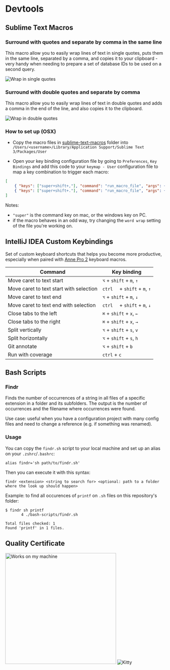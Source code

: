 # Devtools

## Sublime Text Macros

### Surround with quotes and separate by comma in the same line
This macro allow you to easily wrap lines of text in single quotes, puts them in the same line, separated by a comma, and copies it to your clipboard - very handy when needing to prepare a set of database IDs to be used on a second query. 

![Wrap in single quotes](https://github.com/rafaeloliveira1337/devtools/blob/img/img/wrap-in-quotes.gif)

### Surround with double quotes and separate by comma
This macro allow you to easily wrap lines of text in double quotes and adds a comma in the end of the line, and also copies it to the clipboard.

![Wrap in double quotes](https://github.com/rafaeloliveira1337/devtools/blob/img/img/wrap-in-double-quotes.gif)

### How to set up (OSX)

- Copy the macro files in [sublime-text-macros](./sublime-text-macros) folder into `/Users/<username>/Library/Application Support/Sublime Text 3/Packages/User`

- Open your key binding configuration file by going to `Preferences`, `Key Bindings` and add this code to your `keymap - User` configuration file to map a key combination to trigger each macro:
```json
[
    { "keys": ["super+shift+,"], "command": "run_macro_file", "args": {"file": "res://Packages/User/surround-with-quotes.sublime-macro"} }
    { "keys": ["super+shift+."], "command": "run_macro_file", "args": {"file": "res://Packages/User/surround-with-double-quotes.sublime-macro"} }
]
```

Notes: 
- `"super"` is the command key on mac, or the windows key on PC.
- if the macro behaves in an odd way, try changing the `word wrap` setting of the file you're working on.


## IntelliJ IDEA Custom Keybindings
Set of custom keyboard shortcuts that helps you become more productive, especially when paired with [Anne Pro 2](https://www.annepro.net/products/anne-pro-2) keyboard macros. 

|                 Command                 |          Key binding          |
|-----------------------------------------|-------------------------------|
| Move caret to text start                | `⌥` + `shift` + `m`, `↑`      |
| Move caret to text start with selection | `ctrl  ` + `shift` + `m`, `↑` |
| Move caret to text end                  | `⌥` + `shift` + `m`, `↓`      |
| Move caret to text end with selection   | `ctrl  ` + `shift` + `m`, `↓` |
| Close tabs to the left                  | `⌘` + `shift` + `x`, `←`      |
| Close tabs to the right                 | `⌘` + `shift` + `x`, `→`      |
| Split vertically                        | `⌥` + `shift` + `s`, `v`      |
| Split horizontally                      | `⌥` + `shift` + `s`, `h`      |
| Git annotate                            | `⌥` + `shift` + `b`           |
| Run with coverage                       | `ctrl` + `c`                  |


## Bash Scripts

### Findr
Finds the number of occurrences of a string in all files of a specific extension in a folder and its subfolders. The output is the number of occurrences and the filename where occurrences were found.

Use case: useful when you have a configuration project with many config files and need to change a reference (e.g. if something was renamed).

### Usage
You can copy the `findr.sh` script to your local machine and set up an alias on your `.zshrc`/`.bashrc`:
```
alias findr='sh path/to/findr.sh'
```

Then you can execute it with this syntax:
```
findr <extension> <string to search for> <optional: path to a folder where the look up should happen>
```
Example: to find all occurences of `printf` on `.sh` files on this repository's folder:
```
$ findr sh printf
       4 ./bash-scripts/findr.sh

Total files checked: 1
Found 'printf' in 1 files.
```


## Quality Certificate
<img src="https://github.com/rafaeloliveira1337/devtools/blob/img/img/works_on_my_machine.png" width="350" alt="Works on my machine" /> ![Kitty](https://github.com/rafaeloliveira1337/devtools/blob/img/img/kitty_paws.gif)

